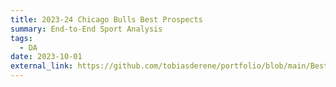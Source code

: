 ```yaml
---
title: 2023-24 Chicago Bulls Best Prospects
summary: End-to-End Sport Analysis 
tags:
  - DA
date: 2023-10-01
external_link: https://github.com/tobiasderene/portfolio/blob/main/BestProspectsChicagoBulls/BestProspects.ipynb
---
```

